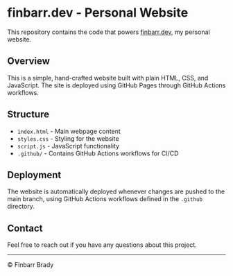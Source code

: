 # finbarr.dev - Personal Website

This repository contains the code that powers [finbarr.dev](https://finbarr.dev), my personal website.

## Overview

This is a simple, hand-crafted website built with plain HTML, CSS, and JavaScript. The site is deployed using GitHub Pages through GitHub Actions workflows.

## Structure

- `index.html` - Main webpage content
- `styles.css` - Styling for the website
- `script.js` - JavaScript functionality
- `.github/` - Contains GitHub Actions workflows for CI/CD

## Deployment

The website is automatically deployed whenever changes are pushed to the main branch, using GitHub Actions workflows defined in the `.github` directory.

## Contact

Feel free to reach out if you have any questions about this project.

---

© Finbarr Brady
